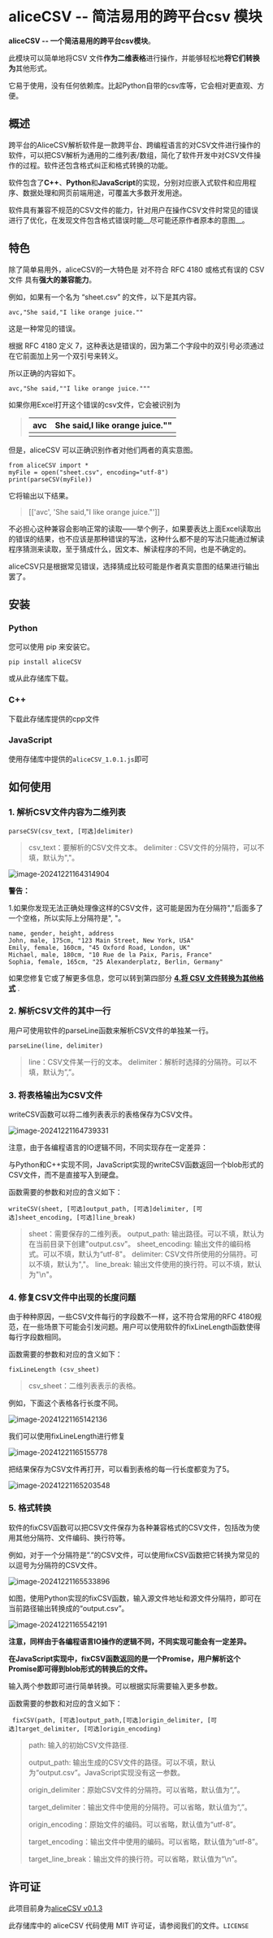 # aliceCSV -- 简洁易用的跨平台csv 模块



**aliceCSV -- 一个简洁易用的跨平台csv模块**。

此模块可以简单地将CSV 文件**作为二维表格**进行操作，并能够轻松地**将它们转换为**其他形式。

它易于使用，没有任何依赖库。比起Python自带的csv库等，它会相对更直观、方便。

## 概述

跨平台的AliceCSV解析软件是一款跨平台、跨编程语言的对CSV文件进行操作的软件，可以把CSV解析为通用的二维列表/数组，简化了软件开发中对CSV文件操作的过程。软件还包含格式纠正和格式转换的功能。


软件包含了**C++**、**Python**和**JavaScript**的实现，分别对应嵌入式软件和应用程序、数据处理和网页前端用途，可覆盖大多数开发用途。

软件具有兼容不规范的CSV文件的能力，针对用户在操作CSV文件时常见的错误进行了优化，在发现文件包含格式错误时能__尽可能还原作者原本的意图__。



## 特色

除了简单易用外，aliceCSV的一大特色是 对不符合 RFC 4180 或格式有误的 CSV文件 具有**强大的兼容能力**。

例如，如果有一个名为 “sheet.csv” 的文件，以下是其内容。

```
avc,"She said,"I like orange juice.""
```



这是一种常见的错误。

根据 RFC 4180 定义 7，这种表达是错误的，因为第二个字段中的双引号必须通过在它前面加上另一个双引号来转义。

所以正确的内容如下。

```
avc,"She said,""I like orange juice."""
```



如果你用Excel打开这个错误的csv文件，它会被识别为

> | avc  | She said,I like orange juice."" |
> | ---- | ------------------------------- |
> |      |                                 |

但是，aliceCSV 可以正确识别作者对他们两者的真实意图。

```
from aliceCSV import *
myFile = open("sheet.csv", encoding="utf-8")
print(parseCSV(myFile))
```



它将输出以下结果。

> [['avc', 'She said,"I like orange juice."']]

不必担心这种兼容会影响正常的读取——举个例子，如果要表达上面Excel读取出的错误的结果，也不应该是那种错误的写法，这种什么都不是的写法只能通过解读程序猜测来读取，至于猜成什么，因文本、解读程序的不同，也是不确定的。

aliceCSV只是根据常见错误，选择猜成比较可能是作者真实意图的结果进行输出罢了。

## 安装

### Python

您可以使用 pip 来安装它。

```
pip install aliceCSV
```

或从此存储库下载。

### C++

下载此存储库提供的cpp文件

### JavaScript

使用存储库中提供的`aliceCSV_1.0.1.js`即可

## 如何使用



### 1. 解析CSV文件内容为二维列表

```
parseCSV(csv_text, [可选]delimiter)
```

> csv_text：要解析的CSV文件文本。
> delimiter : CSV文件的分隔符，可以不填，默认为","。

![image-20241221164314904](assert\1-1.png)

**警告：**

1.如果你发现无法正确处理像这样的CSV文件，这可能是因为在分隔符","后面多了一个空格，所以实际上分隔符是", "。

```
name, gender, height, address
John, male, 175cm, "123 Main Street, New York, USA"
Emily, female, 160cm, "45 Oxford Road, London, UK"
Michael, male, 180cm, "10 Rue de la Paix, Paris, France"
Sophia, female, 165cm, "25 Alexanderplatz, Berlin, Germany"
```



如果您修复它或了解更多信息，您可以转到第四部分 [**4.将 CSV 文件转换为其他格式**](https://github.com/Alicedrop/aliceCSV/blob/main/README.md#4convert-csv-files-into-other-formats) .



### 2. 解析CSV文件的其中一行

用户可使用软件的parseLine函数来解析CSV文件的单独某一行。 

```
parseLine(line, delimiter)
```

> line：CSV文件某一行的文本。
> delimiter：解析时选择的分隔符。可以不填，默认为”,”。



### 3. 将表格输出为CSV文件

writeCSV函数可以将二维列表表示的表格保存为CSV文件。

![image-20241221164739331](assert/3-1.png) 

注意，由于各编程语言的IO逻辑不同，不同实现存在一定差异：

与Python和C++实现不同，JavaScript实现的writeCSV函数返回一个blob形式的CSV文件，而不是直接写入到硬盘。

函数需要的参数和对应的含义如下： 

```
writeCSV(sheet, [可选]output_path, [可选]delimiter, [可选]sheet_encoding, [可选]line_break)
```

> sheet：需要保存的二维列表。
> output_path: 输出路径。可以不填，默认为在当前目录下创建"output.csv"。
> sheet_encoding: 输出文件的编码格式。可以不填，默认为“utf-8"。
> delimiter: CSV文件所使用的分隔符。可以不填，默认为","。
> line_break: 输出文件使用的换行符。可以不填，默认为"\n"。

### 4. 修复CSV文件中出现的长度问题

由于种种原因，一些CSV文件每行的字段数不一样，这不符合常用的RFC 4180规范，在一些场景下可能会引发问题。用户可以使用软件的fixLineLength函数使得每行字段数相同。

函数需要的参数和对应的含义如下： 

```
fixLineLength (csv_sheet)
```

> csv_sheet：二维列表表示的表格。

例如，下面这个表格各行长度不同。

![image-20241221165142136](assert/4-1.png) 

我们可以使用fixLineLength进行修复

![image-20241221165155778](assert/4-2.png)

把结果保存为CSV文件再打开，可以看到表格的每一行长度都变为了5。

![image-20241221165203548](assert/4-3.png) 



### 5. 格式转换

软件的fixCSV函数可以把CSV文件保存为各种兼容格式的CSV文件，包括改为使用其他分隔符、文件编码、换行符等。

例如，对于一个分隔符是”.”的CSV文件，可以使用fixCSV函数把它转换为常见的以逗号为分隔符的CSV文件。

![image-20241221165533896](assert/5-1.png) 

如图，使用Python实现的fixCSV函数，输入源文件地址和源文件分隔符，即可在当前路径输出转换成的“output.csv”。

![image-20241221165542191](assert/5-2.png)

**注意，同样由于各编程语言IO操作的逻辑不同，不同实现可能会有一定差异。**

**在JavaScript实现中，fixCSV函数返回的是一个Promise，用户解析这个Promise即可得到blob形式的转换后的文件。**

输入两个参数即可进行简单转换。可以根据实际需要输入更多参数。

函数需要的参数和对应的含义如下：

```
 fixCSV(path, [可选]output_path,[可选]origin_delimiter, [可选]target_delimiter, [可选]origin_encoding)
```

> path: 输入的初始CSV文件路径.
>
> output_path: 输出生成的CSV文件的路径。可以不填，默认为“output.csv”。JavaScript实现没有这一参数。
>
> origin_delimiter：原始CSV文件的分隔符。可以省略，默认值为“,”。
>
> target_delimiter：输出文件中使用的分隔符。可以省略，默认值为“,”。
>
> origin_encoding：原始文件的编码。可以省略，默认值为“utf-8”。
>
> target_encoding：输出文件中使用的编码。可以省略，默认值为“utf-8”。
>
> target_line_break：输出文件的换行符。可以省略，默认值为“\n”。





## 许可证

此项目前身为[aliceCSV v0.1.3](https://github.com/Alicedrop/aliceCSV)

此存储库中的 aliceCSV 代码使用 MIT 许可证，请参阅我们的文件。`LICENSE`
